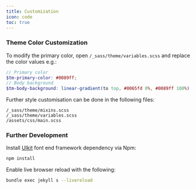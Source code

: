 ```yaml
---
title: Customization
icon: code
toc: true
---
```


### Theme Color Customization

To modify the primary color, open `/_sass/theme/variables.scss` and replace the color values e.g.:

```scss
// Primary color
$tm-primary-color: #0089ff;
// Body background
$tm-body-background: linear-gradient(to top, #0065fd 0%, #0089ff 100%);
```

Further style customisation can be done in the following files:
```
/_sass/theme/mixins.scss
/_sass/theme/variables.scss
/assets/css/main.scss
```

### Further Development

Install [UIkit](https://getuikit.com/) font end framework dependency via Npm:
```bash
npm install
```
Enable live browser reload with the following:
```bash
bundle exec jekyll s --livereload
```
